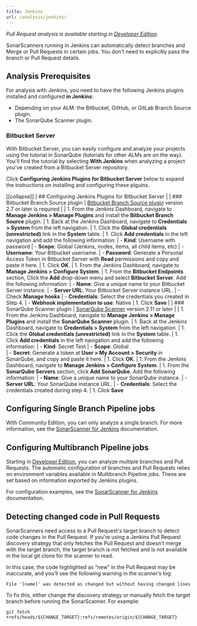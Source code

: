 ```yaml
---
title: Jenkins
url: /analysis/jenkins/
---
```


_Pull Request analysis is available starting in [Developer Edition](https://redirect.sonarsource.com/editions/developer.html)._

SonarScanners running in Jenkins can automatically detect branches and Merge or Pull Requests in certain jobs. You don't need to explicitly pass the branch or Pull Request details.

## Analysis Prerequisites

For analysis with Jenkins, you need to have the following Jenkins plugins installed and configured **in Jenkins**: 
- Depending on your ALM: the Bitbucket, GitHub, or GitLab Branch Source plugin. 
- The SonarQube Scanner plugin.

### Bitbucket Server

With Bitbucket Server, you can easily configure and analyze your projects using the tutorial in SonarQube (tutorials for other ALMs are on the way). You'll find the tutorial by selecting **With Jenkins** when analyzing a project you've created from a Bitbucket Server repository. 

Click **Configuring Jenkins Plugins for Bitbucket Server** below to expand the instructions on installing and configuring these plguins.

[[collapse]]
| ## Configuring Jenkins Plugins for Bitbucket Server
|
| ### Bitbucket Branch Source plugin
| [Bitbucket Branch Source plugin](https://plugins.jenkins.io/cloudbees-bitbucket-branch-source/) version 2.7 or later is required
| 
| 1. From the Jenkins Dashboard, navigate to **Manage Jenkins > Manage Plugins** and install the **Bitbucket Branch Source** plugin.
| 1. Back at the Jenkins Dashboard, navigate to **Credentials > System** from the left navigation. 
| 1. Click the **Global credentials (unrestricted)** link in the **System** table. 
| 1. Click **Add credentials** in the left navigation and add the following information:
| 	- **Kind**: Username with password
| 	- **Scope**: Global (Jenkins, nodes, items, all child items, etc)
| 	- **Username**: Your Bitbucket username.
| 	- **Password**: Generate a Personal Access Token in Bitbucket Server with **Read** permissions and copy and paste it here. 
| 1. Click **OK**.
| 1. From the Jenkins Dashboard, navigate to **Manage Jenkins > Configure System**. 
| 1. From the **Bitbucket Endpoints** section, Click the **Add** drop-down menu and select **Bitbucket Server**. Add the following information:
| 	- **Name**: Give a unique name to your Bitbucket Server instance.
| 	- **Server URL**: Your Bitbucket Server instance URL.
| 	- Check **Manage hooks**
| 	- **Credentials**: Select the credentials you created in Step 4.
| 	- **Webhook implementation to use**: Native	
| 1. Click **Save**
|
| ### SonarQube Scanner plugin
| [SonarQube Scanner](https://plugins.jenkins.io/sonar/) version 2.11 or later
|
| 1. From the Jenkins Dashboard, navigate to **Manage Jenkins > Manage Plugins** and install the **SonarQube Scanner** plugin.
| 1. Back at the Jenkins Dashboard, navigate to **Credentials > System** from the left navigation. 
| 1. Click the **Global credentials (unrestricted)** link in the **System** table. 
| 1. Click **Add credentials** in the left navigation and add the following information:
| 	- **Kind**: Secret Text
| 	- **Scope**: Global  
| 	- **Secret**: Generate a token at **User > My Account > Security** in SonarQube, and copy and paste it here.
| 1. Click **OK**.
| 1. From the Jenkins Dashboard, navigate to **Manage Jenkins > Configure System**. 
| 1. From the **SonarQube Servers** section, click **Add SonarQube**. Add the following information:
| 	- **Name**: Give a unique name to your SonarQube instance.
| 	- **Server URL**: Your SonarQube instance URL.
| 	- **Credentials**: Select the credentials created during step 4.
| 1. Click **Save**

## Configuring Single Branch Pipeline jobs
With Community Edition, you can only analyze a single branch. For more information, see the [SonarScanner for Jenkins](/analysis/scan/sonarscanner-for-jenkins/) documentation.

## Configuring Multibranch Pipeline jobs 
 
Starting in [Developer Edition](https://redirect.sonarsource.com/editions/developer.html), you can analyze multiple branches and Pull Requests. The automatic configuration of branches and Pull Requests relies on environment variables available in Multibranch Pipeline jobs. These are set based on information exported by Jenkins plugins. 

For configuration examples, see the [SonarScanner for Jenkins](/analysis/scan/sonarscanner-for-jenkins/) documentation.

## Detecting changed code in Pull Requests
SonarScanners need access to a Pull Request's target branch to detect code changes in the Pull Request. If you're using a Jenkins Pull Request discovery strategy that only fetches the Pull Request and doesn't merge with the target branch, the target branch is not fetched and is not available in the local git clone for the scanner to read. 

In this case, the code highlighted as “new” in the Pull Request may be inaccurate, and you’ll see the following warning in the scanner’s log:

```
File '[name]' was detected as changed but without having changed lines
```

To fix this, either change the discovery strategy or manually fetch the target branch before running the SonarScanner. For example:

```
git fetch +refs/heads/${CHANGE_TARGET}:refs/remotes/origin/${CHANGE_TARGET}
```